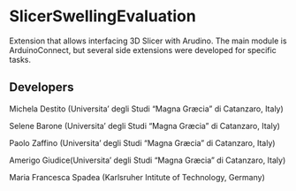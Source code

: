 # SlicerSwellingEvaluation

Extension that allows interfacing 3D Slicer with Arudino.
The main module is ArduinoConnect, but several side extensions were developed for specific tasks.

## Developers

Michela Destito (Universita’ degli Studi “Magna Græcia” di Catanzaro, Italy)

Selene Barone (Universita’ degli Studi “Magna Græcia” di Catanzaro, Italy)

Paolo Zaffino (Universita’ degli Studi “Magna Græcia” di Catanzaro, Italy)

Amerigo Giudice(Universita’ degli Studi “Magna Græcia” di Catanzaro, Italy)

Maria Francesca Spadea (Karlsruher Intitute of Technology, Germany)
